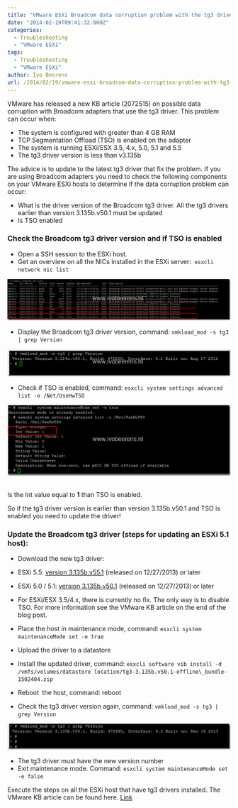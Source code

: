 ```yaml
---
title: "VMware ESXi Broadcom data corruption problem with the tg3 driver. Check your environment!"
date: "2014-02-19T09:41:32.000Z"
categories: 
  - Troubleshooting
  - "VMware ESXi"
tags: 
  - Troubleshooting
  - "VMware ESXi"
author: Ivo Beerens
url: /2014/02/19/vmware-esxi-broadcom-data-corruption-problem-with-tg3-driver-check-your-environment/
---
```


VMware has released a new KB article (2072515) on possible data corruption with Broadcom adapters that use the tg3 driver. This problem can occur when:

- The system is configured with greater than 4 GB RAM
- TCP Segmentation Offload (TSO) is enabled on the adapter
- The system is running ESXi/ESX 3.5, 4.x, 5.0, 5.1 and 5.5
- The tg3 driver version is less than v3.135b

The advice is to update to the latest tg3 driver that fix the problem. If you are using Broadcom adapters you need to check the following components on your VMware ESXi hosts to determine if the data corruption problem can occur:

- What is the driver version of the Broadcom tg3 driver. All the tg3 drivers earlier than version 3.135b.v50.1 must be updated
- Is TSO enabled

### Check the Broadcom tg3 driver version and if TSO is enabled

- Open a SSH session to the ESXi host.
- Get an overview on all the NICs installed in the ESXi server:  `esxcli network nic list`

[![image](images/image_thumb.png "image")](images/image.png)

- Display the Broadcom tg3 driver version, command: `vmkload_mod -s tg3 | grep Version`

[![image](images/image_thumb1.png "image")](images/image1.png)

- Check if TSO is enabled, command: `esxcli system settings advanced list -o /Net/UseHwTSO`

[![image](images/image_thumb2.png "image")](images/image2.png) 

Is the Int value equal to **1** than TSO is enabled.

So if the tg3 driver version is earlier than version 3.135b.v50.1 and TSO is enabled you need to update the driver!

### Update the Broadcom tg3 driver (steps for updating an ESXi 5.1 host):

- Download the new tg3 driver:

- ESXi 5.5: [version 3.135b.v55.1](https://my.VMware.com/web/VMware/details?downloadGroup=DT-ESXI55-BROADCOM-TG3-3135BV551&productId=353) (released on 12/27/2013) or later
- ESXi 5.0 / 5.1: [version 3.135b.v50.1](https://my.VMware.com/web/VMware/details?downloadGroup=DT-ESXI5X-BROADCOM-TG3-3135BV501&productId=229) (released on 12/27/2013) or later
- For ESXi/ESX 3.5/4.x, there is currently no fix. The only way is to disable TSO. For more information see the VMware KB article on the end of the blog post.

- Place the host in maintenance mode, command: `esxcli system maintenanceMode set -e true`
- Upload the driver to a datastore
- Install the updated driver, command: `esxcli software vib install -d /vmfs/volumes/datastore location/tg3-3.135b.v50.1-offline\_bundle-1502404.zip`
- Reboot  the host, command: reboot
- Check the tg3 driver version again, command: `vmkload_mod -s tg3 | grep Version`

[![image](images/image_thumb3.png "image")](images/image3.png)

- The tg3 driver must have the new version number
- Exit maintenance mode. Command: `esxcli system maintenanceMode set -e false`

Execute the steps on all the ESXi host that have tg3 drivers installed. The VMware KB article can be found here. [Link](http://kb.VMware.com/selfservice/microsites/search.do?language=en_US&cmd=displayKC&externalId=2072515#.Uv5ynXq1Omc.twitter)